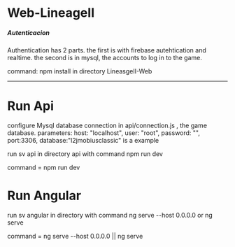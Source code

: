 # Web-LineageII
<h5>Autenticacion</h5>


<p>Authentication has 2 parts.
the first is with firebase autehtication and realtime.
the second is in mysql, the accounts to log in to the game.</p>
command: npm install in directory LineasgeII-Web
<hr>
<h1>Run Api</h1>
configure Mysql database connection in api/connection.js , the game database.
parameters:
    host: "localhost",
    user: "root",
    password: "",
    port:3306,
    database:"l2jmobiusclassic"
is a example

run sv api in directory api with command npm run dev


command =  npm run dev

<h1>Run Angular</h1>
run sv angular in directory with command ng serve --host 0.0.0.0 or ng serve

command = ng serve --host 0.0.0.0 || ng serve
